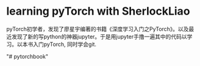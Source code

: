 # learning pyTorch with SherlockLiao

pyTorch初学者，发现了廖星宇编著的书籍《深度学习入门之PyTorch》。以及最近发现了新的写python的神器jupyter。于是用jupyter手撸一遍其中的代码以学习。以本书入门pyTorch, 同时学会git.



"# pytorchbook" 
